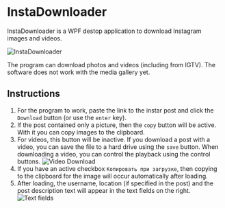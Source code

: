 # InstaDownloader
InstaDownloader is a WPF destop application to download Instagram images and videos.

![InstaDownloader](https://user-images.githubusercontent.com/10572552/94409244-94452a80-017e-11eb-853c-aabc8dae39d9.png)

The program can download photos and videos (including from IGTV). The software does not work with the media gallery yet. 

## Instructions 
1. For the program to work, paste the link to the instar post and click the `Download` button (or use the `enter` key).  
2. If the post contained only a picture, then the `copy` button will be active. With it you can copy images to the clipboard. 
3. For videos, this button will be inactive. If you download a post with a video, you can save the file to a hard drive using the `save` button. When downloading a video, you can control the playback using the control buttons. 
![Video Download](https://user-images.githubusercontent.com/10572552/94413696-17b54a80-0184-11eb-88be-093559a3dd22.png)
4. If you have an active checkbox `Копировать при загрузке`, then copying to the clipboard for the image will occur automatically after loading.
5. After loading, the username, location (if specified in the post) and the post description text will appear in the text fields on the right.
   ![Text fields](https://user-images.githubusercontent.com/10572552/94414877-87780500-0185-11eb-85e7-f08aa2a7a312.png)



